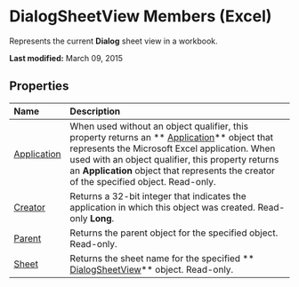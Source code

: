 
# DialogSheetView Members (Excel)
Represents the current  **Dialog** sheet view in a workbook.

 **Last modified:** March 09, 2015


## Properties



|**Name**|**Description**|
|:-----|:-----|
| [Application](4d4976fe-a2f2-c22f-38d6-e49215a7431f.md)|When used without an object qualifier, this property returns an  ** [Application](19b73597-5cf9-4f56-8227-b5211f657f6f.md)** object that represents the Microsoft Excel application. When used with an object qualifier, this property returns an **Application** object that represents the creator of the specified object. Read-only.|
| [Creator](7118a311-7f47-f229-78a5-6b1fec2d7fd9.md)|Returns a 32-bit integer that indicates the application in which this object was created. Read-only  **Long**.|
| [Parent](bb749cec-fc61-9460-01bd-0a76a2184404.md)|Returns the parent object for the specified object. Read-only.|
| [Sheet](57a6cbc4-c603-281e-6738-e144fa8f429e.md)|Returns the sheet name for the specified  ** [DialogSheetView](d468b3e8-c73e-d94a-0902-193f6983d893.md)** object. Read-only.|
